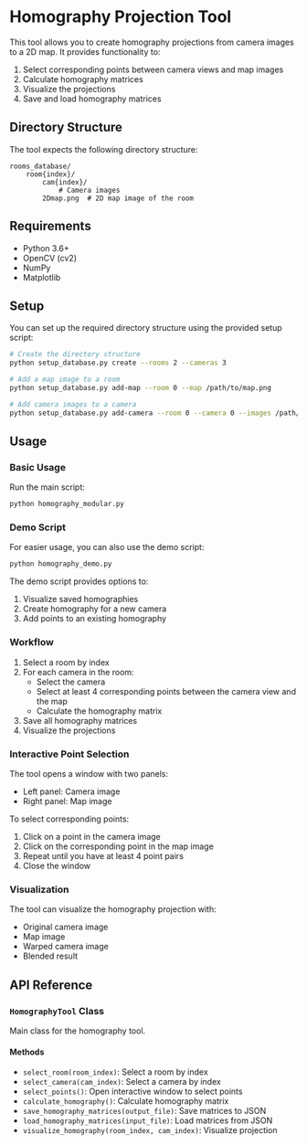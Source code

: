 # Homography Projection Tool

This tool allows you to create homography projections from camera images to a 2D map. It provides functionality to:

1. Select corresponding points between camera views and map images
2. Calculate homography matrices
3. Visualize the projections
4. Save and load homography matrices

## Directory Structure

The tool expects the following directory structure:

```
rooms_database/
    room{index}/
        cam{index}/
            # Camera images
        2Dmap.png  # 2D map image of the room
```

## Requirements

- Python 3.6+
- OpenCV (cv2)
- NumPy
- Matplotlib

## Setup

You can set up the required directory structure using the provided setup script:

```bash
# Create the directory structure
python setup_database.py create --rooms 2 --cameras 3

# Add a map image to a room
python setup_database.py add-map --room 0 --map /path/to/map.png

# Add camera images to a camera
python setup_database.py add-camera --room 0 --camera 0 --images /path/to/image1.jpg /path/to/image2.jpg
```

## Usage

### Basic Usage

Run the main script:

```bash
python homography_modular.py
```

### Demo Script

For easier usage, you can also use the demo script:

```bash
python homography_demo.py
```

The demo script provides options to:
1. Visualize saved homographies
2. Create homography for a new camera
3. Add points to an existing homography

### Workflow

1. Select a room by index
2. For each camera in the room:
   - Select the camera
   - Select at least 4 corresponding points between the camera view and the map
   - Calculate the homography matrix
3. Save all homography matrices
4. Visualize the projections

### Interactive Point Selection

The tool opens a window with two panels:
- Left panel: Camera image
- Right panel: Map image

To select corresponding points:
1. Click on a point in the camera image
2. Click on the corresponding point in the map image
3. Repeat until you have at least 4 point pairs
4. Close the window

### Visualization

The tool can visualize the homography projection with:
- Original camera image
- Map image
- Warped camera image
- Blended result

## API Reference

### `HomographyTool` Class

Main class for the homography tool.

#### Methods

- `select_room(room_index)`: Select a room by index
- `select_camera(cam_index)`: Select a camera by index
- `select_points()`: Open interactive window to select points
- `calculate_homography()`: Calculate homography matrix
- `save_homography_matrices(output_file)`: Save matrices to JSON
- `load_homography_matrices(input_file)`: Load matrices from JSON
- `visualize_homography(room_index, cam_index)`: Visualize projection 